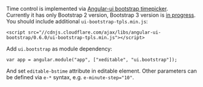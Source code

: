 Time control is implemented via [Angular-ui bootstrap timepicker](http://angular-ui.github.io/bootstrap/#/timepicker).  
Currently it has only Bootstrap 2 version, Bootstrap 3 version is [in progress](https://github.com/angular-ui/bootstrap/issues?milestone=6).  
You should include additional `ui-bootstrap-tpls.min.js`:

	<script src="//cdnjs.cloudflare.com/ajax/libs/angular-ui-bootstrap/0.6.0/ui-bootstrap-tpls.min.js"></script>

Add `ui.bootstrap` as module dependency:

	var app = angular.module("app", ["xeditable", "ui.bootstrap"]);

And set `editable-bstime` attribute in editable element.
Other parameters can be defined via `e-*` syntax, e.g. `e-minute-step="10"`.